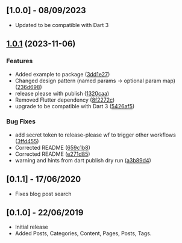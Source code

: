 ## [1.0.0] - 08/09/2023

* Updated to be compatible with Dart 3

## [1.0.1](https://github.com/vlnevyhosteny/buttercms-dart/compare/v2.0.1...v1.0.1) (2023-11-06)


### Features

* Added example to package ([3dd1e27](https://github.com/vlnevyhosteny/buttercms-dart/commit/3dd1e277dda33fbcf7225514cea7207d821f5b6c))
* Changed design pattern (named params -&gt; optional param map) ([236d698](https://github.com/vlnevyhosteny/buttercms-dart/commit/236d6983536861430f7ccc993c5d4ccf5a2906f4))
* release please with publish ([1320caa](https://github.com/vlnevyhosteny/buttercms-dart/commit/1320caad41fb0d8e8e11a6c49ff0df86d1367007))
* Removed Flutter dependency ([8f2272c](https://github.com/vlnevyhosteny/buttercms-dart/commit/8f2272c947755e9c387a6cf2723fcaf9ff9a1d3e))
* upgrade to be compatible with Dart 3 ([5426af5](https://github.com/vlnevyhosteny/buttercms-dart/commit/5426af50ed7ecc599e62ab03f5274c952c37a8dc))


### Bug Fixes

* add secret token to release-please wf to trigger other workflows ([3ffd455](https://github.com/vlnevyhosteny/buttercms-dart/commit/3ffd4551f47366dc1b94eb378aa5082de978cabd))
* Corrected README ([659c1b8](https://github.com/vlnevyhosteny/buttercms-dart/commit/659c1b857913eabab23e6e3814aa8ca13694f6a4))
* Corrected README ([e271d85](https://github.com/vlnevyhosteny/buttercms-dart/commit/e271d85d3dcb59134aed75d9b7f5775df43dd007))
* warning and hints from dart publish dry run ([a3b89d4](https://github.com/vlnevyhosteny/buttercms-dart/commit/a3b89d4a845e5ad8fb755b79d9b8c064c36b84db))

## [0.1.1] - 17/06/2020

* Fixes blog post search

## [0.1.0] - 22/06/2019

* Initial release
* Added Posts, Categories, Content, Pages, Posts, Tags.
